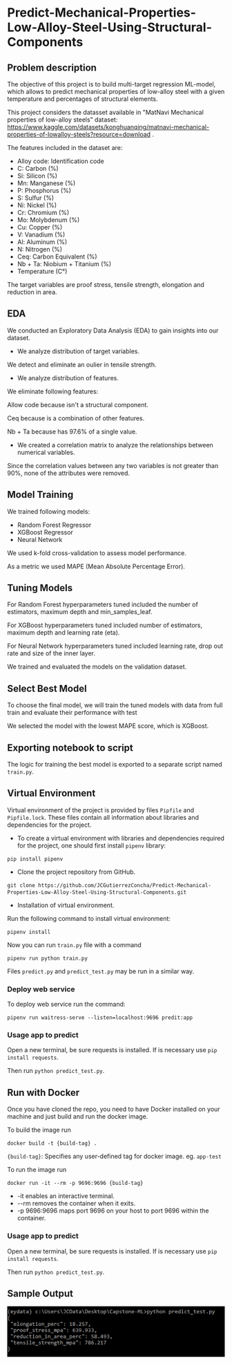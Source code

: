 # Predict-Mechanical-Properties-Low-Alloy-Steel-Using-Structural-Components

## Problem description

The objective of this project is to build multi-target regression ML-model, which allows to predict mechanical properties of low-alloy steel with a given temperature and percentages of structural elements.

This project considers the datasset available in "MatNavi Mechanical properties of low-alloy steels" dataset: https://www.kaggle.com/datasets/konghuanqing/matnavi-mechanical-properties-of-lowalloy-steels?resource=download . 

The features included in the dataset are:

- Alloy code: Identification code
- C:  Carbon (%)
- Si: Silicon (%)
- Mn: Manganese (%)
- P:  Phosphorus (%)
- S:  Sulfur (%)
- Ni: Nickel (%)
- Cr: Chromium (%)
- Mo: Molybdenum (%)
- Cu: Copper (%)
- V:  Vanadium (%)
- Al: Aluminum (%)
- N:  Nitrogen (%)
- Ceq: Carbon Equivalent (%)
- Nb + Ta: Niobium + Titanium (%)
- Temperature (C°)

The target variables are proof stress, tensile strength, elongation and reduction in area.


## EDA

We conducted an Exploratory Data Analysis (EDA) to gain insights into our dataset. 

- We analyze distribution of target variables.

We detect and eliminate an oulier in tensile strength.

- We analyze distribution of features.

We eliminate following features:

Allow code because isn't a structural component.

Ceq because is a combination of other features.

Nb + Ta because has 97.6% of a single value.

- We created a correlation matrix to analyze the relationships between numerical variables.

Since the correlation values between any two variables is not greater than 90%, none of the attributes were removed.


## Model Training

We trained following models:

- Random Forest Regressor
- XGBoost Regressor
- Neural Network

We used k-fold cross-validation to assess model performance.

As a metric we used MAPE (Mean Absolute Percentage Error).


## Tuning Models

For Random Forest hyperparameters tuned included the number of estimators, maximum depth and min_samples_leaf.
 
For XGBoost hyperparameters tuned included number of estimators, maximum depth and learning rate (eta).

For Neural Network hyperparameters tuned included learning rate, drop out rate and size of the inner layer.

We trained and evaluated the models on the validation dataset.


## Select Best Model

To choose the final model, we will train the tuned models with data from full train and evaluate their performance with test

We selected the model with the lowest MAPE score, which is XGBoost.


## Exporting notebook to script

The logic for training the best model is exported to a separate script named `train.py`.


## Virtual Environment

Virtual environment of the project is provided by files `Pipfile` and `Pipfile.lock`. These files contain all information about libraries and dependencies for the project.

- To create a virtual environment with libraries and dependencies required for the project, one should first install `pipenv` library:  
   
```
pip install pipenv
```

- Clone the project repository from GitHub.

```
git clone https://github.com/JCGutierrezConcha/Predict-Mechanical-Properties-Low-Alloy-Steel-Using-Structural-Components.git
```

- Installation of virtual environment.

Run the following command to install virtual environment:   
   
```
pipenv install
```  

Now you can run `train.py` file with a command

```
pipenv run python train.py
```

Files `predict.py` and `predict_test.py` may be run in a similar way.

### Deploy web service

To deploy web service run the command:

```
pipenv run waitress-serve --listen=localhost:9696 predit:app
```

### Usage app to predict

Open a new terminal, be sure requests is installed. If is necessary use ```pip install requests```.

Then run  ```python predict_test.py```.

## Run with Docker

Once you have cloned the repo, you need to have Docker installed on your machine and just build and run the docker image.

To build the image run
```
docker build -t {build-tag} .
```
`{build-tag}`: Specifies any user-defined tag for docker image. eg. `app-test`


To run the image run
```
docker run -it --rm -p 9696:9696 {build-tag}
```

- -it enables an interactive terminal.
- --rm removes the container when it exits.
- -p 9696:9696 maps port 9696 on your host to port 9696 within the container.


### Usage app to predict

Open a new terminal, be sure requests is installed. If is necessary use ```pip install requests```.

Then run  ```python predict_test.py```.


## Sample Output

![Sample of the project running locally](https://github.com/JCGutierrezConcha/Predict-Mechanical-Properties-Low-Alloy-Steel-Using-Structural-Components/blob/main/deploy_predict_local.PNG)



